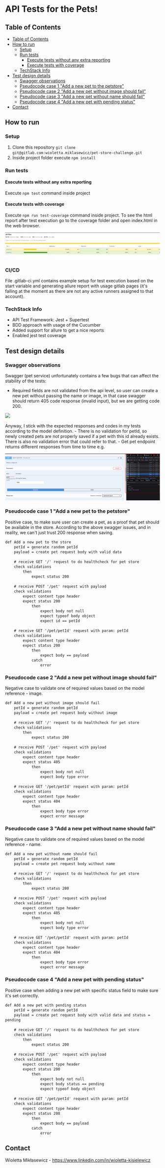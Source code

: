 # API Tests for the Pets!

## Table of Contents
  * [Table of Contents](#table-of-contents)
  * [How to run](#how-to-run)
    + [Setup](#setup)
    + [Run tests](#run-tests)
      - [Execute tests without any extra reporting](#execute-tests-without-any-extra-reporting)
      - [Execute tests with coverage](#execute-tests-with-coverage)
    + [TechStack Info](#techstack-info)
  * [Test design details](#test-design-details)
    + [Swagger observations](#swagger-observations)
    + [Pseudocode case 1 "Add a new pet to the petstore"](#pseudocode-case-1--add-a-new-pet-to-the-petstore-)
    + [Pseudocode case 2 "Add a new pet without image should fail"](#pseudocode-case-2--add-a-new-pet-without-image-should-fail-)
    + [Pseudocode case 3 "Add a new pet without name should fail"](#pseudocode-case-3--add-a-new-pet-without-name-should-fail-)
    + [Pseudocode case 4 "Add a new pet with pending status"](#pseudocode-case-4--add-a-new-pet-with-pending-status-)
  * [Contact](#contact)

## How to run
### Setup
1. Clone this repository `git clone git@gitlab.com:wioletta.miklasewicz/pet-store-challenge.git`
2. Inside project folder execute `npm install`

### Run tests
#### Execute tests without any extra reporting
Execute `npm test` command inside project

#### Execute tests with coverage
Execute `npm run test-coverage` command inside project. To see the html report after test execution go to the coverage folder and open index.html in the web browser.
 <p>
    <img src="readme/coverageReport.png">
</p>

### CI/CD
File .gitlab-ci.yml contains example setup for test execution based on the start variable and generating allure report with usage gitlab pages (it's failing at the moment as there are not any active runners assigned to that account).

### TechStack Info
- API Test Framework: Jest + Supertest
- BDD approach with usage of the Cucumber
- Added support for allure to get a nice reports
- Enabled jest test coverage

## Test design details
### Swagger observations
Swagger (pet service) unfortunately contains a few bugs that can affect the stability of the tests:
- Required fields are not validated from the api level, so user can create a new pet without passing the name or image, in that case swagger should return 405 code response (invalid input), but we are getting code 200.
 <p>
    <img src="readme/incorrectPostResponse.png">
</p>
Anyway, I stick with the expected responses and codes in my tests according to the model definition.
- There is no validation for petId, so newly created pets are not properly saved if a pet with this id already exists. There is also no validation error that could refer to that.
- Get pet endpoint returns different responses from time to time e.g.
 <p>
    <img src="readme/swaggerGetIssue.png">
</p>

### Pseudocode case 1 "Add a new pet to the petstore"
Positive case, to make sure user can create a pet, as a proof that pet should be available in the store. According to the above swagger issues, and in reality, we can't just trust 200 response when saving.

```
def Add a new pet to the store
    petId = generate random petId
    payload = create pet request body with valid data

    # receive GET '/' request to do healthcheck for pet store
    check validations
        then
            expect status 200

    # receive POST '/pet' request with payload
    check validations
        expect content type header
        expect status 200
            then
                expect body not null
                expect typeof body object
                expect id == petId

    # receive GET '/pet/petId' request with param: petId
    check validations
        expect content type header
        expect status 200
            then
                expect body == payload
            catch
                error    
```

### Pseudocode case 2 "Add a new pet without image should fail"
Negative case to validate one of required values based on the model reference - image.

```
def Add a new pet without image should fail
    petId = generate random petId
    payload = create pet request body without image

    # receive GET '/' request to do healthcheck for pet store
    check validations
        then
            expect status 200

    # receive POST '/pet' request with payload
    check validations
        expect content type header
        expect status 405
            then
                expect body not null
                expect body type error

    # receive GET '/pet/petId' request with param: petId
    check validations
        expect content type header
        expect status 404
            then
                expect body type error
                expect error message
```

### Pseudocode case 3 "Add a new pet without name should fail"
Negative case to validate one of required values based on the model reference - name.

```
def Add a new pet without name should fail
    petId = generate random petId
    payload = create pet request body without name

    # receive GET '/' request to do healthcheck for pet store
    check validations
        then
            expect status 200

    # receive POST '/pet' request with payload
    check validations
        expect content type header
        expect status 405
            then
                expect body not null
                expect body type error

    # receive GET '/pet/petId' request with param: petId
    check validations
        expect content type header
        expect status 404
            then
                expect body type error
                expect error message
```
### Pseudocode case 4 "Add a new pet with pending status"
Positive case when adding a new pet with specific status field to make sure it's set correctly.

```
def Add a new pet with pending status
    petId = generate random petId
    payload = create pet request body with valid data and status = pending

    # receive GET '/' request to do healthcheck for pet store
    check validations
        then
            expect status 200

    # receive POST '/pet' request with payload
    check validations
        expect content type header
        expect status 200
            then
                expect body not null
                expect body status == pending
                expect typeof body object

    # receive GET '/pet/petId' request with param: petId
    check validations
        expect content type header
        expect status 200
            then
                expect body == payload
            catch
                error 
```

## Contact

Wioletta Mikłasewicz - https://www.linkedin.com/in/wioletta-kisielewicz

